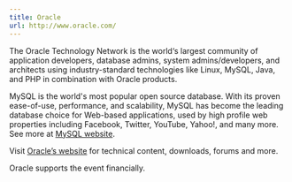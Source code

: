 ```yaml
---
title: Oracle
url: http://www.oracle.com/
---
```


The Oracle Technology Network is the world‘s largest community of application
developers, database admins, system admins/developers, and architects using
industry-standard technologies like Linux, MySQL, Java, and PHP in combination
with Oracle products.

MySQL is the world's most popular open source database.  With its proven
ease-of-use, performance, and scalability, MySQL has become the leading database
choice for Web-based applications, used by high profile web properties including
Facebook, Twitter, YouTube, Yahoo!, and many more. See more at [MySQL
website](http://mysql.com).

Visit [Oracle’s website](http://oracle.com/technetwork/topics/php) for technical
content, downloads, forums and more.

Oracle supports the event financially.
